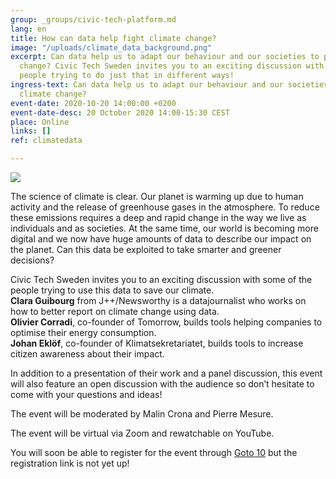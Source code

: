 ```yaml
---
group: _groups/civic-tech-platform.md
lang: en
title: How can data help fight climate change?
image: "/uploads/climate_data_background.png"
excerpt: Can data help us to adapt our behaviour and our societies to prevent climate
  change? Civic Tech Sweden invites you to an exciting discussion with some of the
  people trying to do just that in different ways!
ingress-text: Can data help us to adapt our behaviour and our societies to prevent
  climate change?
event-date: 2020-10-20 14:00:00 +0200
event-date-desc: 20 October 2020 14:00-15:30 CEST
place: Online
links: []
ref: climatedata

---
```

![](/uploads/civic-tech-sweden-how-can-data-help-fight-climate-change_-liggande.jpg)

The science of climate is clear. Our planet is warming up due to human activity and the release of greenhouse gases in the atmosphere. To reduce these emissions requires a deep and rapid change in the way we live as individuals and as societies. At the same time, our world is becoming more digital and we now have huge amounts of data to describe our impact on the planet. Can this data be exploited to take smarter and greener decisions?

Civic Tech Sweden invites you to an exciting discussion with some of the people trying to use this data to save our climate.  
**Clara Guibourg** from J++/Newsworthy is a datajournalist who works on how to better report on climate change using data.  
**Olivier Corradi**, co-founder of Tomorrow, builds tools helping companies to optimise their energy consumption.  
**Johan Eklöf**, co-founder of Klimatsekretariatet, builds tools to increase citizen awareness about their impact.

In addition to a presentation of their work and a panel discussion, this event will also feature an open discussion with the audience so don’t hesitate to come with your questions and ideas!

The event will be moderated by Malin Crona and Pierre Mesure.

The event will be virtual via Zoom and rewatchable on YouTube.

You will soon be able to register for the event through [Goto 10](https://www.goto10.se/english/) but the registration link is not yet up!
